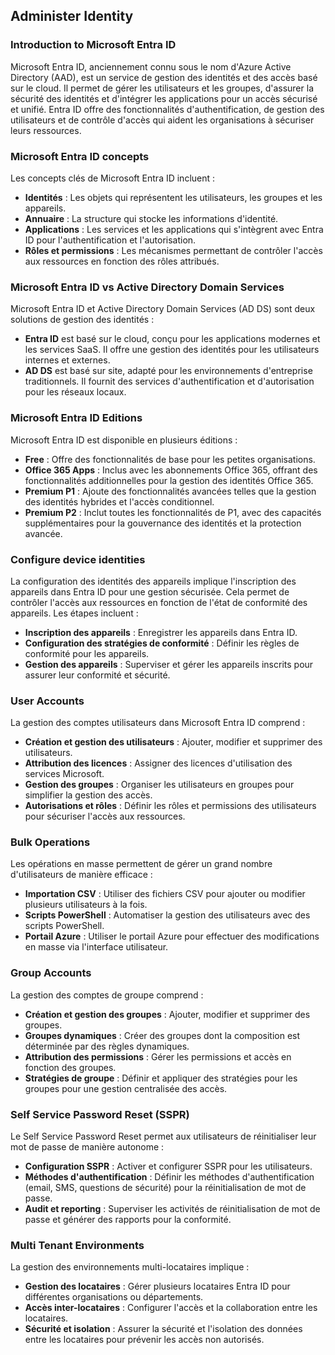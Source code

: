 
## Administer Identity

### Introduction to Microsoft Entra ID

Microsoft Entra ID, anciennement connu sous le nom d'Azure Active Directory (AAD), est un service de gestion des identités et des accès basé sur le cloud. Il permet de gérer les utilisateurs et les groupes, d'assurer la sécurité des identités et d'intégrer les applications pour un accès sécurisé et unifié. Entra ID offre des fonctionnalités d'authentification, de gestion des utilisateurs et de contrôle d'accès qui aident les organisations à sécuriser leurs ressources.

### Microsoft Entra ID concepts

Les concepts clés de Microsoft Entra ID incluent :
- **Identités** : Les objets qui représentent les utilisateurs, les groupes et les appareils.
- **Annuaire** : La structure qui stocke les informations d'identité.
- **Applications** : Les services et les applications qui s'intègrent avec Entra ID pour l'authentification et l'autorisation.
- **Rôles et permissions** : Les mécanismes permettant de contrôler l'accès aux ressources en fonction des rôles attribués.

### Microsoft Entra ID vs Active Directory Domain Services

Microsoft Entra ID et Active Directory Domain Services (AD DS) sont deux solutions de gestion des identités :
- **Entra ID** est basé sur le cloud, conçu pour les applications modernes et les services SaaS. Il offre une gestion des identités pour les utilisateurs internes et externes.
- **AD DS** est basé sur site, adapté pour les environnements d'entreprise traditionnels. Il fournit des services d'authentification et d'autorisation pour les réseaux locaux.

### Microsoft Entra ID Editions

Microsoft Entra ID est disponible en plusieurs éditions :
- **Free** : Offre des fonctionnalités de base pour les petites organisations.
- **Office 365 Apps** : Inclus avec les abonnements Office 365, offrant des fonctionnalités additionnelles pour la gestion des identités Office 365.
- **Premium P1** : Ajoute des fonctionnalités avancées telles que la gestion des identités hybrides et l'accès conditionnel.
- **Premium P2** : Inclut toutes les fonctionnalités de P1, avec des capacités supplémentaires pour la gouvernance des identités et la protection avancée.

### Configure device identities

La configuration des identités des appareils implique l'inscription des appareils dans Entra ID pour une gestion sécurisée. Cela permet de contrôler l'accès aux ressources en fonction de l'état de conformité des appareils. Les étapes incluent :
- **Inscription des appareils** : Enregistrer les appareils dans Entra ID.
- **Configuration des stratégies de conformité** : Définir les règles de conformité pour les appareils.
- **Gestion des appareils** : Superviser et gérer les appareils inscrits pour assurer leur conformité et sécurité.

### User Accounts

La gestion des comptes utilisateurs dans Microsoft Entra ID comprend :
- **Création et gestion des utilisateurs** : Ajouter, modifier et supprimer des utilisateurs.
- **Attribution des licences** : Assigner des licences d'utilisation des services Microsoft.
- **Gestion des groupes** : Organiser les utilisateurs en groupes pour simplifier la gestion des accès.
- **Autorisations et rôles** : Définir les rôles et permissions des utilisateurs pour sécuriser l'accès aux ressources.

### Bulk Operations

Les opérations en masse permettent de gérer un grand nombre d'utilisateurs de manière efficace :
- **Importation CSV** : Utiliser des fichiers CSV pour ajouter ou modifier plusieurs utilisateurs à la fois.
- **Scripts PowerShell** : Automatiser la gestion des utilisateurs avec des scripts PowerShell.
- **Portail Azure** : Utiliser le portail Azure pour effectuer des modifications en masse via l'interface utilisateur.

### Group Accounts

La gestion des comptes de groupe comprend :
- **Création et gestion des groupes** : Ajouter, modifier et supprimer des groupes.
- **Groupes dynamiques** : Créer des groupes dont la composition est déterminée par des règles dynamiques.
- **Attribution des permissions** : Gérer les permissions et accès en fonction des groupes.
- **Stratégies de groupe** : Définir et appliquer des stratégies pour les groupes pour une gestion centralisée des accès.

### Self Service Password Reset (SSPR)

Le Self Service Password Reset permet aux utilisateurs de réinitialiser leur mot de passe de manière autonome :
- **Configuration SSPR** : Activer et configurer SSPR pour les utilisateurs.
- **Méthodes d'authentification** : Définir les méthodes d'authentification (email, SMS, questions de sécurité) pour la réinitialisation de mot de passe.
- **Audit et reporting** : Superviser les activités de réinitialisation de mot de passe et générer des rapports pour la conformité.

### Multi Tenant Environments

La gestion des environnements multi-locataires implique :
- **Gestion des locataires** : Gérer plusieurs locataires Entra ID pour différentes organisations ou départements.
- **Accès inter-locataires** : Configurer l'accès et la collaboration entre les locataires.
- **Sécurité et isolation** : Assurer la sécurité et l'isolation des données entre les locataires pour prévenir les accès non autorisés.
